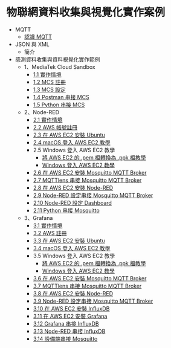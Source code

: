 # 物聯網資料收集與視覺化實作案例

* MQTT
  * [認識 MQTT](https://oranwind.org/-broker-ren-shi-mqtt/)
* JSON 與 XML
  * 簡介
* 感測資料收集與資料視覺化實作範例
  * 1、MediaTek Cloud Sandbox
    * [1.1 實作情境](https://oranwind.org/-data-visualization-gan-ce-zi-liao-shou-ji-yu-zi-liao-shi-jue-hua-shi-zuo-qing-jing-mcs/)
    * [1.2 MCS 註冊](https://oranwind.org/-mcs-mediatek-cloud-sandbox-zhu-ce-jiao-xue/)
    * [1.3 MCS 設定](https://oranwind.org/-mcs-mediatek-cloud-sandbox-she-ding/)
    * [1.4 Postman 串接 MCS](https://oranwind.org/-data-visualization-postman-chuan-jie-mcs/)
    * [1.5 Python 串接 MCS](https://oranwind.org/-data-visualization-python-chuan-jie-mcs/)
  * 2、Node-RED
    * [2.1 實作情境](https://oranwind.org/-data-visualization-gan-ce-zi-liao-shou-ji-yu-zi-liao-shi-jue-hua-shi-zuo-qing-jing-node-red/)
    * [2.2 AWS 帳號註冊](https://oranwind.org/-aws-zhu-ce-aws-zhang-hao/)
    * [2.3 在 AWS EC2 安裝 Ubuntu](https://oranwind.org/-aws-zai-aws-ec2-an-zhuang-ubuntu/)
    * [2.4 macOS 登入 AWS EC2 教學](https://oranwind.org/-aws-macos-deng-ru-aws-ec2-jiao-xue/)
    * 2.5 Windows 登入 AWS EC2 教學
       * [將 AWS EC2 的 .pem 檔轉換為 .ppk 檔教學](https://oranwind.org/-aws-jiang-aws-ec2-de-pem-dang-zhuan-huan-wei-ppk-dang-jiao-xue/)
       * [Windows 登入 AWS EC2 教學](https://oranwind.org/-aws-windows-deng-ru-aws-ec2-jiao-xue/)
    * [2.6 在 AWS EC2 安裝 Mosquitto MQTT Broker](https://oranwind.org/-mqtt-zai-aws-ec2-an-zhuang-mosquitto/)
    * [2.7 MQTTlens 串接 Mosquitto MQTT Broker](https://oranwind.org/-mqtt-mqttlens-chuan-jie-mosquitto-mqtt-broker/)
    * [2.8 在 AWS EC2 安裝 Node-RED](https://oranwind.org/-aws-zai-aws-ec2-an-zhuang-node-red/)
    * [2.9 Node-RED 設定串接 Mosquitto MQTT Broker](https://oranwind.org/-mqtt-node-red-she-ding-chuan-jie-mosquitto/)
    * [2.10 Node-RED 設定 Dashboard](https://oranwind.org/-data-visualization-node-red-she-ding-dashboard/)
    * [2.11 Python 串接 Mosquitto](https://oranwind.org/-data-visualization-python-chuan-jie-mosquitto-mqtt-broker/)
  * 3、Grafana
    * [3.1 實作情境](https://oranwind.org/-data-visualization-gan-ce-zi-liao-shou-ji-yu-zi-liao-shi-jue-hua-shi-zuo-qing-jing-grafana/)
    * [3.2 AWS 註冊](https://oranwind.org/-aws-zhu-ce-aws-zhang-hao/)
    * [3.3 在 AWS EC2 安裝 Ubuntu](https://oranwind.org/-aws-zai-aws-ec2-an-zhuang-ubuntu-2/)
    * [3.4 macOS 登入 AWS EC2 教學](https://oranwind.org/-aws-macos-deng-ru-aws-ec2-jiao-xue/)
    * 3.5 Windows 登入 AWS EC2 教學
       * [將 AWS EC2 的 .pem 檔轉換為 .ppk 檔教學](https://oranwind.org/-aws-jiang-aws-ec2-de-pem-dang-zhuan-huan-wei-ppk-dang-jiao-xue/)
       * [Windows 登入 AWS EC2 教學](https://oranwind.org/-aws-windows-deng-ru-aws-ec2-jiao-xue/)
    * [3.6 在 AWS EC2 安裝 Mosquitto MQTT Broker](https://oranwind.org/-mqtt-zai-aws-ec2-an-zhuang-mosquitto/)
    * [3.7 MQTTlens 串接 Mosquitto MQTT Broker](https://oranwind.org/-mqtt-mqttlens-chuan-jie-mosquitto-mqtt-broker/)
    * [3.8 在 AWS EC2 安裝 Node-RED](https://oranwind.org/-aws-zai-aws-ec2-an-zhuang-node-red/)
    * [3.9 Node-RED 設定串接 Mosquitto MQTT Broker](https://oranwind.org/-mqtt-node-red-she-ding-chuan-jie-mosquitto/)
    * [3.10 在 AWS EC2 安裝 InfluxDB](https://oranwind.org/post-post-12/)
    * [3.11 在 AWS EC2 安裝 Grafana](https://oranwind.org/post-post-13/)
    * [3.12 Grafana 串接 InfluxDB]()
    * [3.13 Node-RED 串接 InfluxDB]()
    * [3.14 設備端串接 Mosquitto]()

